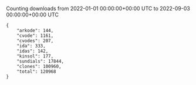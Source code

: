 
Counting downloads from 2022-01-01 00:00:00+00:00 UTC to 2022-09-03 00:00:00+00:00 UTC

```
{
    "arkode": 144,
    "cvode": 1161,
    "cvodes": 207,
    "ida": 333,
    "idas": 142,
    "kinsol": 177,
    "sundials": 17844,
    "clones": 100960,
    "total": 120968
}
```
